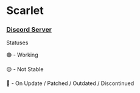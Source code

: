 # Scarlet
### [Discord Server](https://discord.gg/TPGnC4BVJF)

Statuses

🟢 - Working

🟡 - Not Stable

🔴 - On Update / Patched / Outdated / Discontinued
